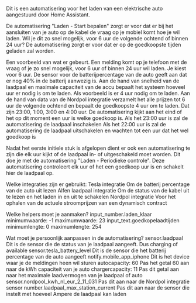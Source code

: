 Dit is een automatisering voor het laden van een elektrische auto aangestuurd door Home Assistant.

De automatisering "Laden - Start bepalen" zorgt er voor dat er bij het aansluiten van je auto op de kabel de vraag op je mobiel komt hoe je wil laden. Wil je dit zo snel mogelijk, voor 6 uur de volgende ochtend of binnen 24 uur?
De automatisering zorgt er voor dat er op de goedkoopste tijden geladen zal worden.

Een voorbeeld van wat er gebeurt.
  Een melding komt op je telefoon met de vraag of je zo snel mogelijk, voor 6 uur of binnen 24 uur wil laden. Je kiest voor 6 uur.
  De sensor voor de batterijpercentage van de auto geeft aan dat er nog 40% in de batterij aanwezig is.
  Aan de hand van snelheid van de laadpaal en maximale capaciteit van de accu bepaalt het systeem hoeveel uur er nodig is om te laden. Als voorbeeld is er 4 uur nodig om te laden.
  Aan de hand van data van de Nordpol integratie verzamelt het alle prijzen tot 6 uur de volgende ochtend en bepaalt de goedkoopste 4 uur om te laden. Dat zijn 23:00, 1:00, 3:00 en 4:00 uur.
  De automatisering kijkt aan het eind of het op dit moment een uur is welke goedkoop is.
    Als het 23:00 uur is zal de automatisering de laadpaal inschakelen
    Als het 22:00 uur is zal de automatisering de laadpaal uitschakelen en wachten tot een uur dat het wel goedkoop is

Nadat het eerste initiele stuk is afgelopen dient er ook een automatisering te zijn die elk uur kijkt of de laadpaal in- of uitgeschakeld moet worden. Dit doe je met de automatisering "Laden - Periodieke controle".
Deze automatisering controleert elk uur of het een goedkoop uur is en schakelt hier de laadpaal op.

Welke integraties zijn er gebruikt:
Tesla integratie
    Om de batterij percentage van de auto uit lezen
  Alfen laadpaal integratie
    Om de status van de kabel uit te lezen en het laden in en uit te schakelen
  Nordpol integratie
    Voor het ophalen van de actuele stroomprijzen van een dynamisch contract

Welke helpers moet je aanmaken?
  input_number.laden_klaar
    minimumwaarde: -1
    maximumwaarde: 23
  input_text.goedkopelaadtijden
    minimumlengte: 0
    maximumlengte: 254

Wat moet je persoonlijk aanpassen in de automatisering?
  sensor.laadpaal
    Dit is de sensor die de status van je laadpaal aangeeft. Dus charging of available
  sensor.tesla_battery_level
    Dit is de sensor die het batterij percentage van de auto aangeeft
  notify.mobile_app_iphone
    Dit is het device waar je de meldingen heen wil sturen
  autocapacity: 60
    Pas het getal 60 aan naar de kWh capaciteit van je auto
  chargercapacity: 11
    Pas dit getal aan naar het maximale laadvermogen van je laadpaal of auto
  sensor.nordpool_kwh_nl_eur_2_11_031
    Pas dit aan naar de Nordpol integratie sensor
  number.laadpaal_max_station_current
    Pas dit aan naar de sensor die instelt met hoeveel Ampere de laadpaal kan laden
